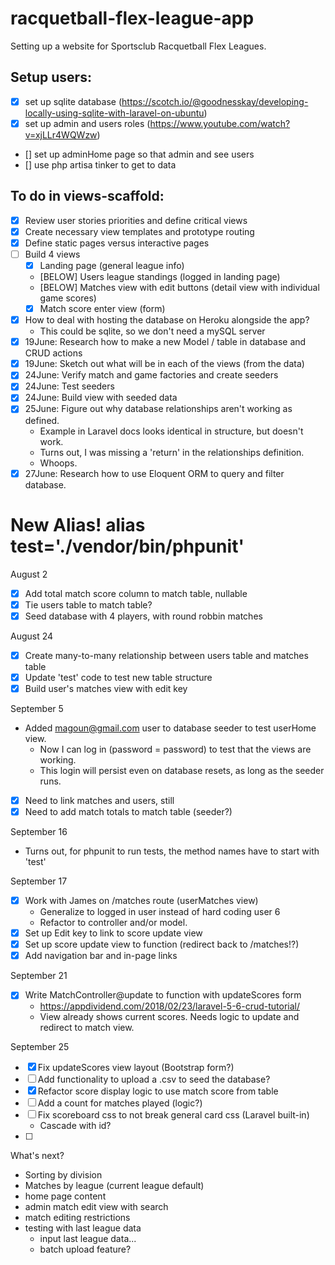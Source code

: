 # racquetball-flex-league-app
Setting up a website for Sportsclub Racquetball Flex Leagues.

## Setup users: 
- [x] set up sqlite database (https://scotch.io/@goodnesskay/developing-locally-using-sqlite-with-laravel-on-ubuntu)
- [x] set up admin and users roles (https://www.youtube.com/watch?v=xjLLr4WQWzw)
- [] set up adminHome page so that admin and see users
- [] use php artisa tinker to get to data


## To do in views-scaffold:
- [x] Review user stories priorities and define critical views
- [x] Create necessary view templates and prototype routing
- [x] Define static pages versus interactive pages
- [ ] Build 4 views
  - [x] Landing page (general league info)
  - [BELOW] Users league standings (logged in landing page)
  - [BELOW] Matches view with edit buttons (detail view with individual game scores)
  - [x] Match score enter view (form)
- [x] How to deal with hosting the database on Heroku alongside the app?
  * This could be sqlite, so we don't need a mySQL server
- [x] 19June: Research how to make a new Model / table in database and CRUD actions
- [x] 19June: Sketch out what will be in each of the views (from the data)
- [x] 24June: Verify match and game factories and create seeders
- [x] 24June: Test seeders
- [x] 24June: Build view with seeded data
- [x] 25June: Figure out why database relationships aren't working as defined.
  * Example in Laravel docs looks identical in structure, but doesn't work.
  * Turns out, I was missing a 'return' in the relationships definition.
  * Whoops.
- [x] 27June: Research how to use Eloquent ORM to query and filter database.

# New Alias! alias test='./vendor/bin/phpunit'

August 2
- [x] Add total match score column to match table, nullable
- [x] Tie users table to match table?
- [x] Seed database with 4 players, with round robbin matches

August 24
- [x] Create many-to-many relationship between users table and matches table
- [x] Update 'test' code to test   new table structure
- [x] Build user's matches view with edit key

September 5
- Added magoun@gmail.com user to database seeder to test userHome view.
    * Now I can log in (password = password) to test that the views are working.
    * This login will persist even on database resets, as long as the seeder runs.
- [x] Need to link matches and users, still
- [x] Need to add match totals to match table (seeder?)

September 16
- Turns out, for phpunit to run tests, the method names have to start with 'test'

September 17
- [x] Work with James on /matches route (userMatches view)
  * Generalize to logged in user instead of hard coding user 6
  * Refactor to controller and/or model.
- [x] Set up Edit key to link to score update view
- [x] Set up score update view to function (redirect back to /matches!?)
- [x] Add navigation bar and in-page links

September 21
- [x] Write MatchController@update to function with updateScores form
  * https://appdividend.com/2018/02/23/laravel-5-6-crud-tutorial/
  * View already shows current scores. Needs logic to update and redirect to match view.

September 25
- [x] Fix updateScores view layout (Bootstrap form?)
- [ ] Add functionality to upload a .csv to seed the database?
- [x] Refactor score display logic to use match score from table
- [ ] Add a count for matches played (logic?)
- [ ] Fix scoreboard css to not break general card css (Laravel built-in)
  * Cascade with id?
- [ ] 

What's next?
  * Sorting by division
  * Matches by league (current league default)
  * home page content
  * admin match edit view with search
  * match editing restrictions
  * testing with last league data
    * input last league data...
    * batch upload feature?